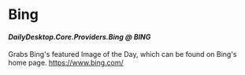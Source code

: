 # Bing
#### *DailyDesktop.Core.Providers.Bing @ BING*

Grabs Bing's featured Image of the Day, which can be found on Bing's home page.
https://www.bing.com/
